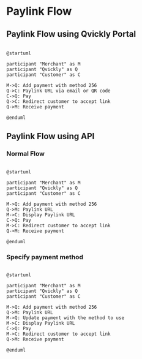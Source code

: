 # Paylink Flow

<include from="Snippets-PaylinkAPI.md" element-id="snippet-header" />

## Paylink Flow using Qvickly Portal

```plantuml

@startuml

participant "Merchant" as M
participant "Qvickly" as Q
participant "Customer" as C

M->Q: Add payment with method 256
Q->C: Paylink URL via email or QR code
C->Q: Pay
Q->C: Redirect customer to accept link
Q->M: Receive payment

@enduml

```

## Paylink Flow using API

### Normal Flow

```plantuml

@startuml

participant "Merchant" as M
participant "Qvickly" as Q
participant "Customer" as C

M->Q: Add payment with method 256
Q->M: Paylink URL
M->C: Display Paylink URL
C->Q: Pay
M->C: Redirect customer to accept link
Q->M: Receive payment

@enduml

```

### Specify payment method

```plantuml

@startuml

participant "Merchant" as M
participant "Qvickly" as Q
participant "Customer" as C

M->Q: Add payment with method 256
Q->M: Paylink URL
M->Q: Update payment with the method to use
M->C: Display Paylink URL
C->Q: Pay
M->C: Redirect customer to accept link
Q->M: Receive payment

@enduml

```
